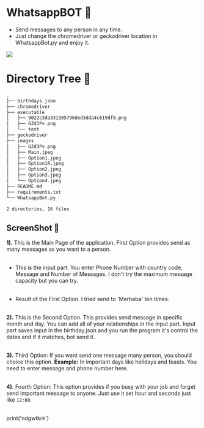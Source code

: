 # WhatsappBOT :robot:
 - Send messages to any person in any time.
 - Just change the chromedriver or geckodriver location in WhatsappBot.py and enjoy it.
 
 [![](https://camo.githubusercontent.com/2fb0723ef80f8d87a51218680e209c66f213edf8/68747470733a2f2f666f7274686562616467652e636f6d2f696d616765732f6261646765732f6d6164652d776974682d707974686f6e2e737667)](https://python.org)
 
# Directory Tree :cactus:
```bash
.
├── birthdays.json
├── chromedriver
├── executable
│   ├── 9022c3da331305796ded3dda4c619df0.png
│   ├── GZd3Pv.png
│   └── test
├── geckodriver
├── images
│   ├── GZd3Pv.png
│   ├── Main.jpeg
│   ├── Option1.jpeg
│   ├── Option1R.jpeg
│   ├── Option2.jpeg
│   ├── Option3.jpeg
│   └── Option4.jpeg
├── README.md
├── requirements.txt
└── WhatsappBot.py

2 directories, 16 files
```
 
## ScreenShot :camera_flash:

**1).** This is the Main Page of the application. First Option provides send as many messages as you want to a person. <br><br>


 - This is the input part. You enter Phone Number with country code, Message and Number of Messages. I don't try the maximum message capacity but you can try.  <br><br>


 - Result of the First Option. I tried send to 'Merhaba' ten times. <br><br>


**2).** This is the Second Option. This provides send message in specific month and day. You can add all of your relationships in the input part. Input part saves input in the birthday.json and you run the program it's control the dates and if it matches, bot send it.  <br><br>


**3).** Third Option: If you want send one message many person, you should choice this option. **Example:** In important days like holidays and feasts. You need to enter message and phone number here.  <br><br>


**4).** Fourth Option: This option provides if you busy with your job and forget send important message to anyone. Just use it set hour and seconds just like `12:00`.   <br><br>







print('ndgwtkrk')